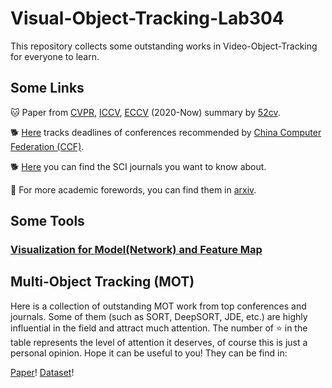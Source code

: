 # Visual-Object-Tracking-Lab304
This repository collects some outstanding works in Video-Object-Tracking for everyone to learn.
## Some Links 
  🐱 Paper from [CVPR](https://cvpr2022.thecvf.com/), [ICCV](https://iccv2021.thecvf.com/), [ECCV](https://eccv2022.ecva.net/) (2020-Now) summary by [52cv](https://github.com/52CV).
  
  🐕 [Here](https://ccfddl.github.io/) tracks deadlines of conferences recommended by [China Computer Federation (CCF)](https://www.ccf.org.cn/Academic_Evaluation/By_category/). 
  
  🐕 [Here](https://www.letpub.com.cn/index.php?page=journalapp) you can find the SCI journals you want to know about.
  
  🐶 For more academic forewords, you can find them in [arxiv](https://arxiv.org/).
  
## Some Tools
### [Visualization for Model(Network) and Feature Map](https://github.com/Rongmiq/Visual-Object-Tracking-Lab304-/blob/main/Tools/Visualization.md)


## Multi-Object Tracking (MOT)
Here is a collection of outstanding MOT work from top conferences and journals. Some of them (such as SORT, DeepSORT, JDE, etc.) are highly influential in the field and attract much attention. The number of ⭐ in the table represents the level of attention it deserves, of course this is just a personal opinion. Hope it can be useful to you! They can be find in:

[Paper](https://github.com/Rongmiq/Visual-Object-Tracking-Lab304-/blob/main/MOT/MOT.md)! [Dataset](https://github.com/Rongmiq/Visual-Object-Tracking-Lab304-/blob/main/MOT/Datasets.md)!
